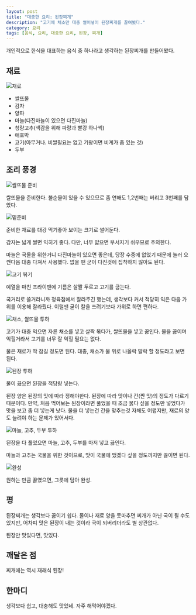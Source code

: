 ```yaml
---
layout: post
title: "대충한 요리: 된장찌개"
description: "고기에 채소만 대충 썰어넣어 된장찌개를 끓여봤다."
category: 요리
tags: [음식, 요리, 대충한 요리, 된장, 찌개]
---
```


개인적으로 한식을 대표하는 음식 중 하나라고 생각하는
된장찌개를 만들어봤다.


## 재료

![재료](https://lh3.googleusercontent.com/me_Sj4npsQYL-XGDxmJMMRN8T7MHyp3BZoQUO-HDXnI9XE9ZQVy7SpzbPjeXa8bC-iSj9keWVygoFw=s640)

- 쌀뜨물
- 감자
- 양파
- 마늘(다진마늘이 있으면 다진마늘)
- 청량고추(색감을 위해 파랑과 빨강 하나씩)
- 애호박
- 고기(아무거나. 비쌀필요는 없고 기왕이면 비계가 좀 있는 것)
- 두부


## 조리 풍경

![쌀뜨물 준비](https://lh3.googleusercontent.com/DPmG-jctR2oW6eW82jYyQrlwuq_UT_nEJFR-N1KOlvAdP32RD_Y_ubxOVgzUmsh1AmvVa1yqSSvKcQ=s640)

쌀뜨물을 준비한다.
불순물이 있을 수 있으므로 좀 연해도 1,2번째는 버리고 3번째를 담았다.

![밑준비](https://lh3.googleusercontent.com/5-fQqqGHevgbR4Ga9ewBuLoY3jZUyITvzdN1aYgNtwLRmUQYqF70LxC7MTvh1yeq_Y9faVK_BJzOzg=s640)

준비한 재료를 대강 먹기좋아 보이는 크기로 썰어둔다.

감자는 넓게 썰면 익히기 좋다.
다만, 너무 얇으면 부서지기 쉬우므로 주의한다.

마늘은 국물을 위한거니 다진마늘이 있으면 좋은데,
당장 수중에 없었기 때문에
눌러 으깬다음 대충 다져서 사용했다.
없을 땐 굳이 다진것에 집착하지 않아도 된다.

![고기 볶기](https://lh3.googleusercontent.com/13VQJuptqJefub2p-zopYf3-2qIFgkZ7l4VT4-j37JsXs1sHbu_8WMADFrgn_0UOxO1hyAPB-vn7yg=s640)

예열을 마친 프라이팬에 기름은 살짤 두르고 고기를 굽는다.

국거리로 쓸거라니까 정육점에서 잘라주긴 했는데,
생각보다 커서 적당히 익은 다음 가위를 이용해 잘라줬다.
이럴땐 굳이 칼을 쓰려기보다 가위로 하면 편하다.

![채소, 쌀뜨물 투하](https://lh3.googleusercontent.com/_Y-7QTqjAd41NZRLsFO3quf0OvWB6ABFBIsckR5M1pAiikQsr-xMNNoRReslN8WQ8Jdmil62NGHX6Q=s640)

고기가 대충 익으면 자른 채소를 넣고 살짝 볶다가, 쌀뜨물을 넣고 끓인다.
물을 끓이며 익힐거라서 고기를 너무 잘 익힐 필요는 없다.

물은 재료가 딱 잠길 정도면 된다.
대충, 채소가 물 위로 나올락 말락 할 정도라고 보면 된다.

![된장 투하](https://lh3.googleusercontent.com/ARc0-nu9JWScn5_ryarj98udji6IrLJSFoltHyl6-w0llyJ0AJ73ZkpXCCudjXm7G59suqmBION4ug=s640)

물이 끓으면 된장을 적당량 넣는다.

된장 양은 된장의 맛에 따라 정해야한다.
된장에 따라 맛이나 간(짠 맛)의 정도가 다르기 때문이다.
만약, 처음 먹어보는 된장이라면 풀었을 때 조금 묽다 싶을 정도만 넣었다가
맛을 보고 좀 더 넣는게 낫다.
물을 더 넣는건 간을 맞추는것 자체도 어렵지만, 재료의 양도 늘려야 하는 문제가 있어서다.

![마늘, 고추, 두부 투하](https://lh3.googleusercontent.com/7cInOzQnZ5Lyng6r17U7WndkD7n-k3BQ18UC9TluhkAGozh-8pAwDGHpRx4U3E8t1oDOw6Jsgt5q7w=s640)

된장을 다 풀었으면
마늘, 고추, 두부를 마저 넣고 끓인다.

마늘과 고추는 국물을 위한 것이므로,
맛이 국물에 뱄겠다 싶을 정도까지만 끓이면 된다.

![완성](https://lh3.googleusercontent.com/z46tq0a3Tp3-UpxrvSJ4_9Q4C_Z8VMrh7Jpe3HJKc-Shx52NTGtnJ00SdRjcKzsPC_v5-mXGKcZpDw=s640)

원하는 만큼 끓였으면, 그릇에 담아 완성.


## 평

된장찌개는 생각보다 끓이기 쉽다.
물이나 재료 양을 못마추면 찌개가 아닌 국이 될 수도 있지만,
어차피 맛은 된장이 내는 것이라 국이 되버리더라도 별 상관없다.

된장만 맛있다면, 맛있다.


## 깨달은 점

찌개에는 역시 재래식 된장!


## 한마디

생각보다 쉽고, 대충해도 맛있네.
자주 해먹어야겠다.
